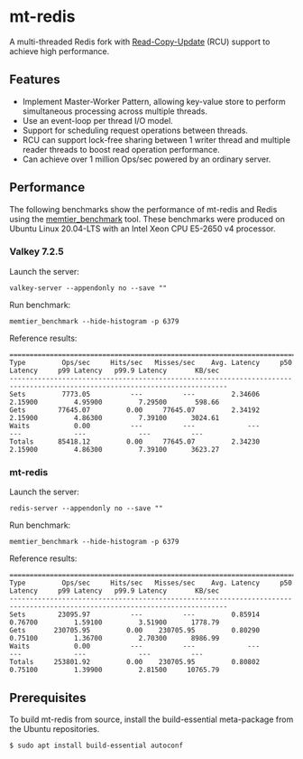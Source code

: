 # mt-redis

A multi-threaded Redis fork with [Read-Copy-Update](https://liburcu.org/) (RCU) support to achieve high performance.

## Features
* Implement Master-Worker Pattern, allowing key-value store to perform simultaneous processing across multiple threads.
* Use an event-loop per thread I/O model.
* Support for scheduling request operations between threads.
* RCU can support lock-free sharing between 1 writer thread and multiple reader threads to boost read operation performance.
* Can achieve over 1 million Ops/sec powered by an ordinary server.

## Performance

The following benchmarks show the performance of mt-redis and Redis using the [memtier\_benchmark](https://github.com/RedisLabs/memtier_benchmark) tool.
These benchmarks were produced on Ubuntu Linux 20.04-LTS with an Intel Xeon CPU E5-2650 v4 processor.

### Valkey 7.2.5

Launch the server:
```shell
valkey-server --appendonly no --save ""
```

Run benchmark:
```shell
memtier_benchmark --hide-histogram -p 6379
```

Reference results:
```
============================================================================================================================
Type         Ops/sec     Hits/sec   Misses/sec    Avg. Latency     p50 Latency     p99 Latency   p99.9 Latency       KB/sec
----------------------------------------------------------------------------------------------------------------------------
Sets         7773.05          ---          ---         2.34606         2.15900         4.95900         7.29500       598.66
Gets        77645.07         0.00     77645.07         2.34192         2.15900         4.86300         7.39100      3024.61
Waits           0.00          ---          ---             ---             ---             ---             ---          ---
Totals      85418.12         0.00     77645.07         2.34230         2.15900         4.86300         7.39100      3623.27
```

### mt-redis

Launch the server:
```shell
redis-server --appendonly no --save ""
```

Run benchmark:
```shell
memtier_benchmark --hide-histogram -p 6379
```

Reference results:
```
============================================================================================================================
Type         Ops/sec     Hits/sec   Misses/sec    Avg. Latency     p50 Latency     p99 Latency   p99.9 Latency       KB/sec
----------------------------------------------------------------------------------------------------------------------------
Sets        23095.97          ---          ---         0.85914         0.76700         1.59100         3.51900      1778.79
Gets       230705.95         0.00    230705.95         0.80290         0.75100         1.36700         2.70300      8986.99
Waits           0.00          ---          ---             ---             ---             ---             ---          ---
Totals     253801.92         0.00    230705.95         0.80802         0.75100         1.39900         2.81500     10765.79
```

## Prerequisites

To build mt-redis from source, install the build-essential meta-package from the Ubuntu repositories.
```shell
$ sudo apt install build-essential autoconf
```
